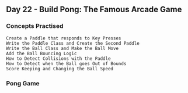## Day 22 - Build Pong: The Famous Arcade Game
### Concepts Practised
    Create a Paddle that responds to Key Presses
    Write the Paddle Class and Create the Second Paddle
    Write the Ball Class and Make the Ball Move
    Add the Ball Bouncing Logic
    How to Detect Collisions with the Paddle
    How to Detect when the Ball goes Out of Bounds
    Score Keeping and Changing the Ball Speed
### Pong Game
